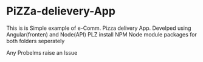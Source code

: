 # PiZZa-delievery-App
This is is Simple example of e-Comm.  Pizza delivery App. Develped using Angular(fronten) and Node(API)
PLZ install NPM Node module packages for both folders seperately

Any Probelms raise an Issue
